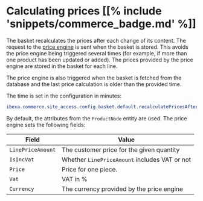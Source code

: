 # Calculating prices [[% include 'snippets/commerce_badge.md' %]]

The basket recalculates the prices after each change of its content.
The request to the [price engine](../pricing/price_engine.md) is sent when the basket is stored.
This avoids the price engine being triggered several times (for example, if more than one product has been updated or added).
The prices provided by the price engine are stored in the basket for each line.

The price engine is also triggered when the basket is fetched from the database and the last price calculation is older than the provided time.

The time is set in the configuration in minutes:

``` yaml
ibexa.commerce.site_access.config.basket.default.recalculatePricesAfter: 60
```

By default, the attributes from the `ProductNode` entity are used. 
The price engine sets the following fields:

|Field|Value|
|--- |--- |
|`LinePriceAmount`|The customer price for the given quantity|
|`IsIncVat`|Whether `LinePriceAmount` includes VAT or not|
|`Price`|Price for one piece.|
|`Vat`|VAT in %|
|`Currency`|The currency provided by the price engine|
